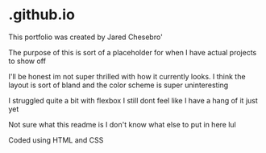# .github.io

This portfolio was created by Jared Chesebro'

The purpose of this is sort of a placeholder for when I have actual projects to show off

I'll be honest im not super thrilled with how it currently looks. I think the layout is sort of bland and the color scheme is super uninteresting

I struggled quite a bit with flexbox I still dont feel like I have a hang of it just yet

Not sure what this readme is I don't know what else to put in here lul

Coded using HTML and CSS
